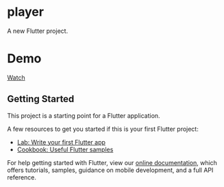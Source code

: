 # player

A new Flutter project.

# Demo 
[Watch](https://drive.google.com/file/d/1IFjkz-rWozvOAjC1J5Ha-swpKmp9zeCM/view?usp=sharing)

## Getting Started

This project is a starting point for a Flutter application.

A few resources to get you started if this is your first Flutter project:

- [Lab: Write your first Flutter app](https://flutter.dev/docs/get-started/codelab)
- [Cookbook: Useful Flutter samples](https://flutter.dev/docs/cookbook)

For help getting started with Flutter, view our
[online documentation](https://flutter.dev/docs), which offers tutorials,
samples, guidance on mobile development, and a full API reference.
